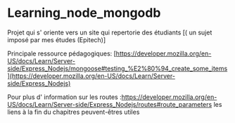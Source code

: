# Learning_node_mongodb
Projet qui s' oriente vers un site qui repertorie des étudiants [( un sujet imposé par mes études (Epitech)]

Principale ressource pédagogiques:
[https://developer.mozilla.org/en-US/docs/Learn/Server-side/Express_Nodejs/mongoose#testing_%E2%80%94_create_some_items](https://developer.mozilla.org/en-US/docs/Learn/Server-side/Express_Nodejs)

Pour plus d' information sur les routes :https://developer.mozilla.org/en-US/docs/Learn/Server-side/Express_Nodejs/routes#route_parameters les liens à la fin du chapitres peuvent-êtres utiles
